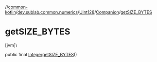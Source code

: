 //[common-kotlin](../../../../index.md)/[dev.sublab.common.numerics](../../index.md)/[UInt128](../index.md)/[Companion](index.md)/[getSIZE_BYTES](get-s-i-z-e_-b-y-t-e-s.md)

# getSIZE_BYTES

[jvm]\

public final [Integer](https://docs.oracle.com/javase/8/docs/api/java/lang/Integer.html)[getSIZE_BYTES](get-s-i-z-e_-b-y-t-e-s.md)()
